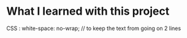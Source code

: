 # What I learned with this project

CSS :
white-space: no-wrap; // to keep the text from going on 2 lines